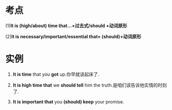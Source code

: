  # 考点
(1)**It is (high/about) time that...+过去式/should +动词原形**

(2)**lt is necessary/important/essential that+ (should)+动词原形**

# 实例
1. **It is time** that you **got** up.你早就该起床了.

2. **It is high time that** we **should tell** him the truth.是咱们该告诉他实情的时刻了.

3. **It is important that** you **(should) keep** your promise.